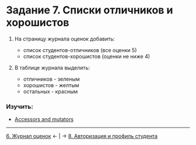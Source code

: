 # Задание 7. Списки отличников и хорошистов
1. На страницу журнала оценок добавить:
    - список студентов-отличников (все оценки 5)
    - список студентов-хорошистов (оценки не ниже 4)

2. В таблице журнала выделить:
    - отличников - зеленым
    - хорошистов - желтым
    - остальных - красным

### Изучить:
- [Accessors and mutators](https://laravel.com/docs/eloquent-mutators)

---
[6. Журнал оценок](mission-6.md) ← | → [8. Авторизация и профиль студента](mission-8.md)
